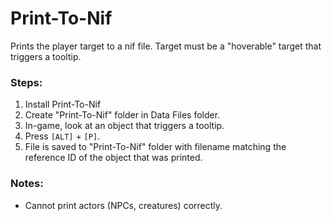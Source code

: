 # Print-To-Nif

Prints the player target to a nif file. Target must be a "hoverable" target that triggers a tooltip.

### Steps:

1. Install Print-To-Nif
2. Create "Print-To-Nif" folder in Data Files folder.
3. In-game, look at an object that triggers a tooltip.
4. Press `[ALT]` + `[P]`.
5. File is saved to "Print-To-Nif" folder with filename matching the reference ID of the object that was printed.

### Notes:

- Cannot print actors (NPCs, creatures) correctly.
